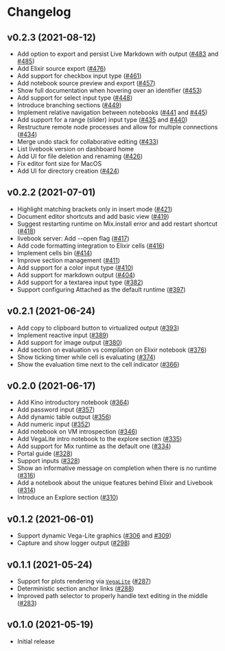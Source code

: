 # Changelog

## v0.2.3 (2021-08-12)

  * Add option to export and persist Live Markdown with output ([#483](https://github.com/elixir-nx/livebook/pull/483) and [#485](https://github.com/elixir-nx/livebook/pull/485))
  * Add Elixir source export ([#476](https://github.com/elixir-nx/livebook/pull/476))
  * Add support for checkbox input type ([#461](https://github.com/elixir-nx/livebook/pull/461))
  * Add notebook source preview and export ([#457](https://github.com/elixir-nx/livebook/pull/457))
  * Show full documentation when hovering over an identifier ([#453](https://github.com/elixir-nx/livebook/pull/453))
  * Add support for select input type ([#448](https://github.com/elixir-nx/livebook/pull/448))
  * Introduce branching sections ([#449](https://github.com/elixir-nx/livebook/pull/449))
  * Implement relative navigation between notebooks ([#441](https://github.com/elixir-nx/livebook/pull/441) and [#445](https://github.com/elixir-nx/livebook/pull/445))
  * Add support for a range (slider) input type ([#435](https://github.com/elixir-nx/livebook/pull/435) and [#440](https://github.com/elixir-nx/livebook/pull/440))
  * Restructure remote node processes and allow for multiple connections ([#434](https://github.com/elixir-nx/livebook/pull/434))
  * Merge undo stack for collaborative editing ([#433](https://github.com/elixir-nx/livebook/pull/433))
  * List livebook version on dashboard home
  * Add UI for file deletion and renaming ([#426](https://github.com/elixir-nx/livebook/pull/426))
  * Fix editor font size for MacOS
  * Add UI for directory creation ([#424](https://github.com/elixir-nx/livebook/pull/424))

## v0.2.2 (2021-07-01)

  * Highlight matching brackets only in insert mode ([#421](https://github.com/elixir-nx/livebook/pull/421))
  * Document editor shortcuts and add basic view ([#419](https://github.com/elixir-nx/livebook/pull/419))
  * Suggest restarting runtime on Mix.install error and add restart shortcut ([#418](https://github.com/elixir-nx/livebook/pull/418))
  * livebook server: Add --open flag ([#417](https://github.com/elixir-nx/livebook/pull/417))
  * Add code formatting integration to Elixir cells ([#416](https://github.com/elixir-nx/livebook/pull/416))
  * Implement cells bin ([#414](https://github.com/elixir-nx/livebook/pull/414))
  * Improve section management ([#411](https://github.com/elixir-nx/livebook/pull/411))
  * Add support for a color input type ([#410](https://github.com/elixir-nx/livebook/pull/410))
  * Add support for markdown output ([#404](https://github.com/elixir-nx/livebook/pull/404))
  * Add support for a textarea input type ([#382](https://github.com/elixir-nx/livebook/pull/382))
  * Support configuring Attached as the default runtime ([#397](https://github.com/elixir-nx/livebook/pull/397))

## v0.2.1 (2021-06-24)

  * Add copy to clipboard button to virtualized output ([#393](https://github.com/elixir-nx/livebook/pull/393))
  * Implement reactive input ([#389](https://github.com/elixir-nx/livebook/pull/389))
  * Add support for image output ([#380](https://github.com/elixir-nx/livebook/pull/380))
  * Add section on evaluation vs compilation on Elixir notebook ([#376](https://github.com/elixir-nx/livebook/pull/376))
  * Show ticking timer while cell is evaluating ([#374](https://github.com/elixir-nx/livebook/pull/374))
  * Show the evaluation time next to the cell indicator ([#366](https://github.com/elixir-nx/livebook/pull/366))

## v0.2.0 (2021-06-17)

  * Add Kino introductory notebook ([#364](https://github.com/elixir-nx/livebook/pull/364))
  * Add password input ([#357](https://github.com/elixir-nx/livebook/pull/357))
  * Add dynamic table output ([#356](https://github.com/elixir-nx/livebook/pull/356))
  * Add numeric input ([#352](https://github.com/elixir-nx/livebook/pull/352))
  * Add notebook on VM introspection ([#346](https://github.com/elixir-nx/livebook/pull/346))
  * Add VegaLite intro notebook to the explore section ([#335](https://github.com/elixir-nx/livebook/pull/335))
  * Add support for Mix runtime as the default one ([#334](https://github.com/elixir-nx/livebook/pull/334))
  * Portal guide ([#328](https://github.com/elixir-nx/livebook/pull/318))
  * Support inputs ([#328](https://github.com/elixir-nx/livebook/pull/328))
  * Show an informative message on completion when there is no runtime ([#316](https://github.com/elixir-nx/livebook/pull/316))
  * Add a notebook about the unique features behind Elixir and Livebook ([#314](https://github.com/elixir-nx/livebook/pull/314))
  * Introduce an Explore section ([#310](https://github.com/elixir-nx/livebook/pull/310))

## v0.1.2 (2021-06-01)

  * Support dynamic Vega-Lite graphics ([#306](https://github.com/elixir-nx/livebook/pull/306) and [#309](https://github.com/elixir-nx/livebook/pull/309))
  * Capture and show logger output ([#298](https://github.com/elixir-nx/livebook/pull/298))

## v0.1.1 (2021-05-24)

  * Support for plots rendering via [`VegaLite`](https://github.com/elixir-nx/vega_lite) ([#287](https://github.com/elixir-nx/livebook/pull/287))
  * Deterministic section anchor links ([#288](https://github.com/elixir-nx/livebook/pull/288))
  * Improved path selector to properly handle text editing in the middle ([#283](https://github.com/elixir-nx/livebook/pull/283))

## v0.1.0 (2021-05-19)

  * Initial release
